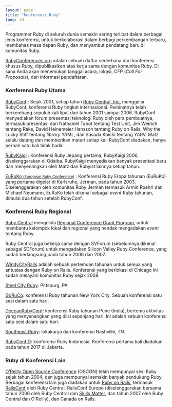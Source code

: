 ```yaml
---
layout: page
title: "Konferensi Ruby"
lang: id
---
```


Programmer Ruby di seluruh dunia semakin sering terlibat dalam berbagai
jenis konferensi, untuk berkolaborasi dalam berbagi perkembangan
terbaru, membahas masa depan Ruby, dan menyambut pendatang baru di
komunitas Ruby.

[RubyConferences.org][rc] adalah sebuah daftar sederhana dari konferensi
khusus Ruby, dipublikasikan atas kerja sama dengan komunitas Ruby.
Di sana Anda akan menemukan tanggal acara, lokasi, CFP (*Call For Proposals*),
dan informasi pendaftaran.


### Konferensi Ruby Utama

[RubyConf][1]
: Sejak 2001, setiap tahun [Ruby Central, Inc.][2] menggelar RubyConf,
  konferensi Ruby tingkat internasional. Peminatnya telah berkembang
  sepuluh kali lipat dari tahun 2001 sampai 2006. RubyConf menyediakan
  forum presentasi teknologi Ruby oleh para pembuatnya, termasuk
  presentasi dari Nathaniel Tabot tentang Test Unit, Jim Weirich tentang
  Rake, David Heinemeier Hansson tentang Ruby on Rails, Why the Lucky
  Stiff tentang *library* YAML, dan Sasada Koichi tentang YARV. Matz
  selalu datang dan memberikan materi setiap kali RubyConf diadakan,
  hanya pernah satu kali tidak hadir.

[RubyKaigi][3]
: Konferensi Ruby Jepang pertama, RubyKaigi 2006, diselenggarakan di
  Odaiba. RubyKaigi menyediakan banyak presentasi baru dan menyenangkan oleh
  Matz dan Rubyist lainnya setiap tahun.

[EuRuKo <small>(European Ruby Conference)</small>][4]
: Konferensi Ruby Eropa tahunan (EuRuKo) yang pertama digelar di
  Karlsruhe, Jerman, pada tahun 2003. Diselenggarakan oleh komunitas
  Ruby Jerman termasuk Armin Roehrl dan Michael Neumann, EuRuKo telah
  dikenal sebagai *event* Ruby tahunan, dimulai dua tahun setelah
  RubyConf.

### Konferensi Ruby Regional

[Ruby Central][2] mengelola [Regional Conference Grant Program][6],
untuk membantu kelompok lokal dan regional yang hendak mengadakan
*event* tentang Ruby.

Ruby Central juga bekerja sama dengan SVForum (sebelumnya dikenal
sebagai SDForum) untuk mengadakan Silicon Valley Ruby Conference, yang sudah
berlangsung pada tahun 2006 dan 2007.

[WindyCityRails][9] adalah sebuah pertemuan tahunan untuk semua yang antusias
dengan Ruby on Rails. Konferensi yang berlokasi di Chicago ini sudah melayani
komunitas Ruby sejak 2008.

[Steel City Ruby][16]: Pittsburg, PA

[GoRuCo][19]: konferensi Ruby tahunan New York City. Sebuah konferensi
satu sesi dalam satu hari.

[DeccanRubyConf][20]: konferensi Ruby tahunan Pune (India),
bertema aktivitas yang menyenangkan yang diisi sepanjang hari.
Ini adalah sebuah konferensi satu sesi dalam satu hari.

[Southeast Ruby][21]: lokakarya dan konferensi Nashville, TN.

[RubyConfID][22]: konferensi Ruby Indonesia. Konferensi pertama kali
diadakan pada tahun 2017 di Jakarta.

### Ruby di Konferensi Lain

[O’Reilly Open Source Conference][10] (OSCON) telah mempunyai sesi Ruby
sejak tahun 2004, dan juga mempunyai semakin banyak pendukung Ruby.
Berbagai konferensi lain juga diadakan untuk [Ruby on Rails][11],
termasuk [RailsConf][12] oleh Ruby Central, RailsConf Europe
(diselenggarakan bersama tahun 2006 oleh Ruby Central dan [Skills
Matter][14], dan tahun 2007 oleh Ruby Central dan O’Reilly), dan Canada
on Rails.



[rc]: http://rubyconferences.org/
[1]: http://rubyconf.org/
[2]: http://rubycentral.org
[3]: http://rubykaigi.org/
[4]: http://euruko.org
[6]: https://rubycentral.org/grants
[9]: http://windycityrails.org
[10]: http://conferences.oreillynet.com/os2006/
[11]: http://www.rubyonrails.org
[12]: http://www.railsconf.org
[14]: http://www.skillsmatter.com
[16]: http://steelcityruby.org/
[19]: http://goruco.com/
[20]: http://www.deccanrubyconf.org/
[21]: https://southeastruby.com/
[22]: https://ruby.id/conf/
